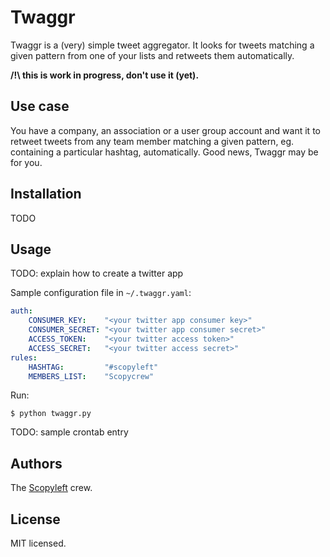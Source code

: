 # Twaggr

Twaggr is a (very) simple tweet aggregator. It looks for tweets matching a given pattern from one of your lists and retweets them automatically.

**/!\ this is work in progress, don't use it (yet).**

## Use case

You have a company, an association or a user group account and want it to retweet tweets from any team member matching a given pattern, eg. containing a particular hashtag, automatically. Good news, Twaggr may be for you.

## Installation

TODO

## Usage

TODO: explain how to create a twitter app

Sample configuration file in `~/.twaggr.yaml`:

```yaml
auth:
    CONSUMER_KEY:    "<your twitter app consumer key>"
    CONSUMER_SECRET: "<your twitter app consumer secret>"
    ACCESS_TOKEN:    "<your twitter access token>"
    ACCESS_SECRET:   "<your twitter access secret>"
rules:
    HASHTAG:         "#scopyleft"
    MEMBERS_LIST:    "Scopycrew"
```

Run:

```
$ python twaggr.py
```

TODO: sample crontab entry

## Authors

The [Scopyleft](http://scopyleft.fr/) crew.

## License

MIT licensed.
